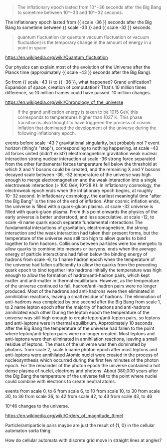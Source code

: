 
> The inflationary epoch lasted from 10^−36 seconds after the Big Bang to sometime between 10^−33 and 10^−32 seconds.

The inflationary epoch lasted from {{ scale -36 }} seconds after the Big Bang to sometime between {{ scale -33 }} and {{ scale -32 }} seconds.

> quantum fluctuation (or quantum vacuum fluctuation or vacuum fluctuation) is the temporary change in the amount of energy in a point in space

https://en.wikipedia.org/wiki/Quantum_fluctuation

Our physics can explain most of the evolution of the Universe after the Planck time (approximately {{ scale -43 }} seconds after the Big Bang).

So from {{ scale -43 }} to {{ -36 }}, what happened? Grand unification? Expansion of space, creation of computation? That's 10 million times difference, so 10 million frames could have passed. 10 million changes.

https://en.wikipedia.org/wiki/Chronology_of_the_universe

> If the grand unification energy is taken to be 1015 GeV, this corresponds to temperatures higher than 1027 K.
> This phase transition is also thought to have triggered the process of cosmic inflation that dominated the development of the universe during the following inflationary epoch.

events
  before scale -43
    ? gravitational singularity, but probably not
    ? event horizon (thing's "stop"), corresponding to nothing happening.
  at scale -43
    all forces united (didn't exist?)
      electromagnetism
      gravitation
      weak nuclear interaction
      strong nuclear interaction
  at scale -36
    strong force separated from the other fundamental forces
    temperature fell below the threshold at which X and Y bosons could be created, and the remaining X and Y bosons decayed
  scale between -36, -32
    temperature of the universe was high enough to merge electromagnetism and the weak interaction into a single electroweak interaction (> 100 GeV, 10^28 K). In inflationary cosmology, the electroweak epoch ends when the inflationary epoch begins, at roughly 10−32 second.
    In inflationary cosmology, the earliest meaningful time "after the Big Bang" is the time of the end of inflation.
    After cosmic inflation ends, the universe is filled with a quark–gluon plasma.
  at scale -32
    universe is filled with quark-gluon plasma. From this point onwards the physics of the early universe is better understood, and less speculative.
  at scale -12, to scale -6
    name quark epoch
    separate fundamental interactions The fundamental interactions of gravitation, electromagnetism, the strong interaction and the weak interaction had taken their present forms, but the temperature of the universe was still too high to allow quarks to bind together to form hadrons. Collisions between particles were too energetic to allow quarks to combine into mesons or baryons.
    ends when the average energy of particle interactions had fallen below the binding energy of hadrons
  from scale -6, to 1
    name hadron epoch
    when the temperature of the universe had fallen sufficiently to allow the quarks from the preceding quark epoch to bind together into hadrons
    Initially the temperature was high enough to allow the formation of hadron/anti-hadron pairs, which kept matter and anti-matter in thermal equilibrium. However, as the temperature of the universe continued to fall, hadron/anti-hadron pairs were no longer produced. Most of the hadrons and anti-hadrons were then eliminated in annihilation reactions, leaving a small residue of hadrons. The elimination of anti-hadrons was completed by one second after the Big Bang
  from scale 1, to 2
    name lepton epoch
    after the majority of hadrons and anti-hadrons annihilated each other
    During the lepton epoch the temperature of the universe was still high enough to create lepton/anti-lepton pairs, so leptons and anti-leptons were in thermal equilibrium. Approximately 10 seconds after the Big Bang the temperature of the universe had fallen to the point where lepton/anti-lepton pairs were no longer created.
    Most leptons and anti-leptons were then eliminated in annihilation reactions, leaving a small residue of leptons. The mass of the universe was then dominated by photons.
  from scale 2, scale 5
    name photon epoch
    after most leptons and anti-leptons were annihilated
    Atomic nuclei were created in the process of nucleosynthesis which occurred during the first few minutes of the photon epoch. For the remainder of the photon epoch the universe contained a hot dense plasma of nuclei, electrons and photons. About 380,000 years after the Big Bang the temperature of the universe fell to the point where nuclei could combine with electrons to create neutral atoms.

events
  from scale 0, to 6
  from scale 6, to 10
  from scale 10, to 30
  from scale 30, to 36
  from scale 36, to 42
  from scale 42, to 43
  from scale 43, to 46

10^46 changes to the universe.

https://en.wikipedia.org/wiki/Orders_of_magnitude_(time)

Particle/antiparticle pairs maybe are just the result of {1, 0} in the cellular automaton sorta thing.

How do cellular automata with discrete grid move in straight lines at angles?
